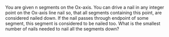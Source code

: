 You are given n segments on the Ox-axis. You can drive a nail in any integer point on the Ox-axis line nail so, that all segments containing this point, are considered nailed down. If the nail passes through endpoint of some segment, this segment is considered to be nailed too. What is the smallest number of nails needed to nail all the segments down?